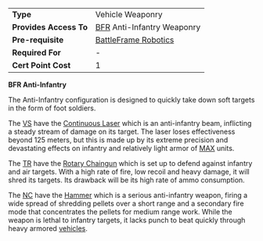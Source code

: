 |                        |                                                                   |
| ---------------------- | ----------------------------------------------------------------- |
| **Type**               | Vehicle Weaponry                                                  |
| **Provides Access To** | [BFR](../vehicles/BattleFrame_Robotics.md) Anti-Infantry Weaponry |
| **Pre-requisite**      | [BattleFrame Robotics](../vehicles/BattleFrame_Robotics.md)       |
| **Required For**       | \-                                                                |
| **Cert Point Cost**    | 1                                                                 |

**BFR Anti-Infantry**

The Anti-Infantry configuration is designed to quickly take down soft targets in
the form of foot soldiers.

The [VS](../etc/Vanu_Sovereignty.md) have the
[Continuous Laser](../weapons/Continuous_Laser.md) which is an anti-infantry
beam, inflicting a steady stream of damage on its target. The laser loses
effectiveness beyond 125 meters, but this is made up by its extreme precision
and devastating effects on infantry and relatively light armor of
[MAX](../items/Mechanized_Assault_Exo-Suit.md) units.

The [TR](../etc/Terran_Republic.md) have the
[Rotary Chaingun](../items/Rotary_Chaingun.md) which is set up to defend against
infantry and air targets. With a high rate of fire, low recoil and heavy damage,
it will shred its targets. Its drawback will be its high rate of ammo
consumption.

The [NC](../etc/New_Conglomerate.md) have the [Hammer](../items/Hammer.md) which
is a serious anti-infantry weapon, firing a wide spread of shredding pellets
over a short range and a secondary fire mode that concentrates the pellets for
medium range work. While the weapon is lethal to infantry targets, it lacks
punch to beat quickly through heavy armored [vehicles](../vehicles/Vehicle.md).

<!--[Category:Certification](../Category:Certification.md)-->
